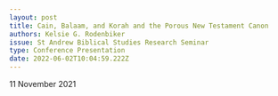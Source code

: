 ```yaml
---
layout: post
title: Cain, Balaam, and Korah and the Porous New Testament Canon
authors: Kelsie G. Rodenbiker
issue: St Andrew Biblical Studies Research Seminar
type: Conference Presentation
date: 2022-06-02T10:04:59.222Z
---
```

11 November 2021